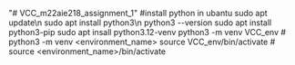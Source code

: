 "# VCC_m22aie218_assignment_1" 
#install python in ubantu
sudo apt update\n
sudo apt install python3\n
python3 --version
sudo apt install python3-pip
sudo apt insall python3.12-venv
python3 -m venv VCC_env               #  python3 -m venv <environment_name>
source VCC_env/bin/activate # source <environment_name>/bin/activate
